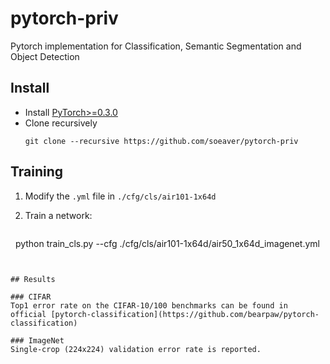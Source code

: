 # pytorch-priv
Pytorch implementation for Classification, Semantic Segmentation and Object Detection

## Install
* Install [PyTorch>=0.3.0](http://pytorch.org/)
* Clone recursively
  ```
  git clone --recursive https://github.com/soeaver/pytorch-priv
  ```

## Training
1. Modify the `.yml` file in `./cfg/cls/air101-1x64d`

2. Train a network:
   ```
   python train_cls.py --cfg ./cfg/cls/air101-1x64d/air50_1x64d_imagenet.yml 
   ```


## Results

### CIFAR
Top1 error rate on the CIFAR-10/100 benchmarks can be found in official [pytorch-classification](https://github.com/bearpaw/pytorch-classification)

### ImageNet
Single-crop (224x224) validation error rate is reported. 

